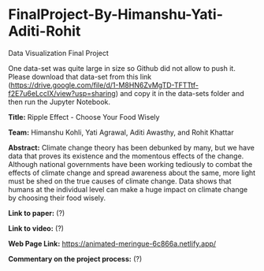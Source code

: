 # FinalProject-By-Himanshu-Yati-Aditi-Rohit
Data Visualization Final Project

One data-set was quite large in size so Github did not allow to push it. Please download that data-set from this link (https://drive.google.com/file/d/1-M8HN6ZvMgTD-TFTTtf-f2E7u6eLccIX/view?usp=sharing) and copy it in the data-sets folder and then run the Jupyter Notebook.


**Title:** Ripple Effect - Choose Your Food Wisely

**Team:** Himanshu Kohli, Yati Agrawal, Aditi Awasthy, and Rohit Khattar

**Abstract:** Climate change theory has been debunked by many, but we have data that proves its existence and the momentous 
effects of the change. Although national governments have been working tediously to combat the effects of 
climate change and spread awareness about the same, more light must be shed on the true causes of climate change. 
Data shows that humans at the individual level can make a huge impact on climate change by choosing their 
food wisely.

**Link to paper:** (?)

**Link to video:** (?)

**Web Page Link:** https://animated-meringue-6c866a.netlify.app/

**Commentary on the project process:** (?)

